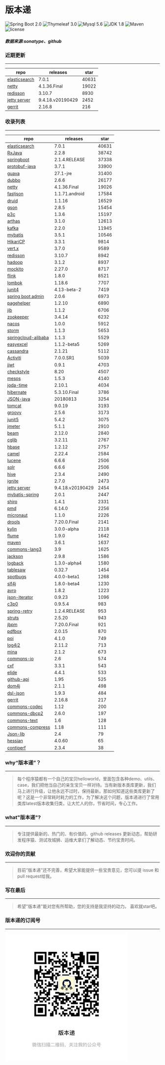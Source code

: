 # 版本递
![Spring Boot 2.0](https://img.shields.io/badge/Spring%20Boot-2.0-brightgreen.svg)
![Thymeleaf 3.0](https://img.shields.io/badge/Thymeleaf-3.0-yellow.svg)
![Mysql 5.6](https://img.shields.io/badge/Mysql-5.6-blue.svg)
![JDK 1.8](https://img.shields.io/badge/JDK-1.8-brightgreen.svg)
![Maven](https://img.shields.io/badge/Maven-3.5.0-yellowgreen.svg)
![license](https://img.shields.io/badge/license-Apache%202-blue.svg)
##### 数据来源:sonatype、github

### 近期更新
---
repo | releases | star
---|---|---
[elasticsearch](https://github.com/elastic/elasticsearch) | 7.0.1 | 40631
[netty](https://github.com/netty/netty) | 4.1.36.Final | 19022
[redisson](https://github.com/redisson/redisson) | 3.10.7 | 8930
[jetty server](https://github.com/eclipse/jetty.project) | 9.4.18.v20190429 | 2452
[gerrit](https://github.com/GerritCodeReview/gerrit) | 2.16.8 | 216

### 收录列表
---
repo | releases | star
---|---|---
[elasticsearch](https://github.com/elastic/elasticsearch) | 7.0.1 | 40631 
[RxJava](https://github.com/ReactiveX/RxJava) | 2.2.8 | 38742 
[springboot](https://github.com/spring-projects/spring-boot) | 2.1.4.RELEASE | 37338 
[protobuf-java](https://github.com/protocolbuffers/protobuf) | 3.7.1 | 33900 
[guava](https://github.com/google/guava) | 27.1-jre | 31400 
[dubbo](https://github.com/apache/incubator-dubbo) | 2.6.6 | 26177 
[netty](https://github.com/netty/netty) | 4.1.36.Final | 19026 
[fastjson](https://github.com/alibaba/fastjson) | 1.1.71.android | 17584 
[druid](https://github.com/alibaba/druid) | 1.1.16 | 16529 
[gson](https://github.com/google/gson) | 2.8.5 | 15454 
[p3c](https://github.com/alibaba/p3c) | 1.3.6 | 15197 
[arthas](https://github.com/alibaba/arthas) | 3.1.0 | 12613 
[kafka](https://github.com/apache/kafka) | 2.2.0 | 11945 
[mybatis](https://github.com/mybatis/mybatis-3) | 3.5.1 | 10546 
[HikariCP](https://github.com/brettwooldridge/HikariCP) | 3.3.1 | 9814 
[vert.x](https://github.com/eclipse-vertx/vert.x) | 3.7.0 | 9589 
[redisson](https://github.com/redisson/redisson) | 3.10.7 | 8942 
[hadoop](https://github.com/apache/hadoop) | 3.1.2 | 8937 
[mockito](https://github.com/mockito/mockito) | 2.27.0 | 8717 
[flink](https://github.com/apache/flink) | 1.8.0 | 8521 
[lombok](https://github.com/rzwitserloot/lombok) | 1.18.6 | 7707 
[junit4](https://github.com/junit-team/junit4) | 4.13-beta-2 | 7419 
[spring boot admin](https://github.com/codecentric/spring-boot-admin) | 2.0.6 | 6973 
[pagehelper](https://github.com/pagehelper/Mybatis-PageHelper) | 1.2.10 | 6890 
[jib](https://github.com/GoogleContainerTools/jib) | 1.1.2 | 6706 
[zookeeper](https://github.com/apache/zookeeper) | 3.4.14 | 6232 
[nacos](https://github.com/alibaba/nacos) | 1.0.0 | 5912 
[storm](https://github.com/apache/storm) | 1.1.3 | 5653 
[springcloud-alibaba](https://github.com/spring-cloud-incubator/spring-cloud-alibaba) | 1.1.3 | 5529 
[easyexcel](https://github.com/alibaba/easyexcel) | 1.1.2-beta5 | 5269 
[cassandra](https://github.com/apache/cassandra) | 2.1.21 | 5112 
[Activiti](https://github.com/Activiti/Activiti) | 7.0.0.SR1 | 5039 
[jjwt](https://github.com/jwtk/jjwt) | 0.9.1 | 4703 
[checkstyle](https://github.com/checkstyle/checkstyle) | 8.20 | 4507 
[mesos](https://github.com/apache/mesos) | 1.5.3 | 4140 
[joda-time](https://github.com/JodaOrg/joda-time) | 2.10.1 | 4034 
[hibernate](https://github.com/hibernate/hibernate-orm) | 5.3.10.Final | 3786 
[JSON-java](https://github.com/stleary/JSON-java) | 20180813 | 3254 
[tomcat](https://github.com/apache/tomcat) | 9.0.19 | 3193 
[groovy](https://github.com/apache/groovy) | 2.5.6 | 3173 
[junit5](https://github.com/junit-team/junit5) | 5.4.2 | 3075 
[jmeter](https://github.com/apache/jmeter) | 5.1.1 | 2910 
[beam](https://github.com/apache/beam) | 2.12.0 | 2840 
[cglib](https://github.com/cglib/cglib) | 3.2.11 | 2767 
[hbase](https://github.com/apache/hbase) | 1.2.12 | 2757 
[camel](https://github.com/apache/camel) | 2.22.4 | 2584 
[lucene](https://github.com/apache/lucene-solr) | 6.6.6 | 2506 
[solr](https://github.com/apache/lucene-solr) | 6.6.6 | 2506 
[hive](https://github.com/apache/hive) | 2.3.4 | 2490 
[ignite](https://github.com/apache/ignite) | 2.7.0 | 2473 
[jetty server](https://github.com/eclipse/jetty.project) | 9.4.18.v20190429 | 2454 
[mybatis-spring](https://github.com/mybatis/spring-boot-starter) | 2.0.1 | 2447 
[shiro](https://github.com/apache/shiro) | 1.4.1 | 2331 
[pmd](https://github.com/pmd/pmd) | 6.14.0 | 2256 
[micronaut](https://github.com/micronaut-projects/micronaut-core) | 1.1.0 | 2226 
[drools](https://github.com/kiegroup/drools) | 7.20.0.Final | 2141 
[kylin](https://github.com/apache/kylin) | 3.0.0-alpha | 2118 
[flume](https://github.com/apache/flume) | 1.9.0 | 1642 
[maven](https://github.com/apache/maven) | 3.6.1 | 1637 
[commons-lang3](https://github.com/apache/commons-lang) | 3.9 | 1625 
[jackson](https://github.com/FasterXML/jackson-core) | 2.9.8 | 1586 
[logback](https://github.com/qos-ch/logback) | 1.3.0-alpha4 | 1580 
[tablesaw](https://github.com/jtablesaw/tablesaw) | 0.32.7 | 1454 
[spotbugs](https://github.com/spotbugs/spotbugs) | 4.0.0-beta1 | 1268 
[slf4j](https://github.com/qos-ch/slf4j) | 1.8.0-beta4 | 1230 
[avro](https://github.com/apache/avro) | 1.8.2 | 1223 
[json-iterator](https://github.com/json-iterator/java) | 0.9.23 | 1096 
[c3p0](https://github.com/swaldman/c3p0) | 0.9.5.4 | 983 
[spring-retry](https://github.com/spring-projects/spring-retry) | 1.2.4.RELEASE | 953 
[struts](https://github.com/apache/struts) | 2.5.20 | 943 
[jbpm](https://github.com/kiegroup/jbpm) | 7.20.0.Final | 921 
[pdfbox](https://github.com/apache/pdfbox) | 2.0.15 | 870 
[poi](https://github.com/apache/poi) | 4.1.0 | 749 
[log4j2](https://github.com/apache/logging-log4j2) | 2.11.2 | 713 
[mina](https://github.com/apache/mina) | 2.1.2 | 673 
[commons-io](https://github.com/apache/commons-io) | 2.6 | 574 
[cxf](https://github.com/apache/cxf) | 3.3.1 | 543 
[elide](https://github.com/yahoo/elide) | 4.4.1 | 533 
[github-api](https://github.com/kohsuke/github-api) | 1.95 | 525 
[dom4j](https://github.com/dom4j/dom4j) | 2.1.1 | 498 
[dsl-json](https://github.com/ngs-doo/dsl-json) | 1.9.3 | 484 
[gerrit](https://github.com/GerritCodeReview/gerrit) | 2.16.8 | 217 
[commons-codec](https://github.com/apache/commons-codec) | 1.12 | 200 
[commons-dbcp2](https://github.com/apache/commons-dbcp) | 2.6.0 | 197 
[commons-text](https://github.com/apache/commons-text) | 1.6 | 128 
[commons-compress](https://github.com/apache/commons-compress) | 1.18 | 111 
[Json-lib](https://github.com/aalmiray/Json-lib) | 2.4 | 79 
[hessian](https://github.com/ebourg/hessian) | 4.0.60 | 65 
[contiperf](https://github.com/lucaspouzac/contiperf) | 2.3.4 | 38 

### why“版本递”？
--- 
>每个程序猿都有一个自己的宝贝helloworld，里面包含各种demo、utils、case，我们把他当自己的亲生宝贝一样对待。当有新版本类库更新，我们马上进行升级，让他永远不过时，保持最新。那如何知道这些类库更新了呢？这是一个非常耗时耗力的工作，为了解决这个问题，版本递进行了常用类库latest版本收集归类，让大忙人的你，节省时间，专心工作。


### what"版本递"?
---
> 专注提供最新的、热门的、有价值的、github releases 更新动态，帮助研发程序猿、测试攻城狮、运维大拿们了解动态、节约宝贵时间。

### 欢迎你的贡献
---
> 目前“版本递”还不完善，希望大家能提供一些宝贵意见，您可以提 issue 和 pull request给我。


### 写在最后
---
> 希望"版本递"能对您有所帮助，您的支持是我坚持的动力。
> 喜欢就star吧。

### 版本递的订阅号
---
<img src="https://github.com/jartisan2001/latest/blob/master/Image.jpg" width="400" hegiht="400" align=left />